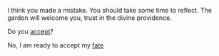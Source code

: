 I think you made a mistake. You should take some time to reflect. The garden will welcome you, trust in the divine providence.

Do you [accept](https://www.youtube.com/watch?v=2u86NS3NtMw)?

No, I am ready to accept my [fate](../day-dream/day-dream.md)